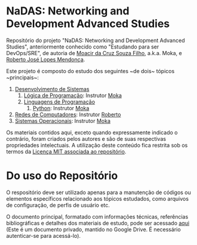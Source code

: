 # NaDAS: Networking and Development Advanced Studies

Repositório do projeto "NaDAS: Networking and Development Advanced Studies", anteriormente conhecido como "Estudando para ser DevOps/SRE", de autoria de [Moacir da Cruz Souza Filho](https://github.com/moacirsouza), a.k.a. Moka, e [Roberto José Lopes Mendonça](https://github.com/robertolopesmendonca).

Este projeto é composto do estudo dos seguintes ~de dois~ tópicos ~principais~:

1. [Desenvolvimento de Sistemas](01-DesenvolvimentoDeSistemas)
   1. [Lógica de Programação](01-DesenvolvimentoDeSistemas/01-LogicaDeProgramacao): Instrutor [Moka](https://github.com/moacirsouza)
   2. [Linguagens de Programação](01-DesenvolvimentoDeSistemas/01-LogicaDeProgramacao/)
      1. [Python](01-DesenvolvimentoDeSistemas/02-LinguagensDeProgramacao/01-Python): Instrutor [Moka](https://github.com/moacirsouza)
2. [Redes de Computadores](02-RedesDeComputadores): Instrutor [Roberto](https://github.com/robertolopesmendonca)
3. [Sistemas Operacionais](03-SistemasOperacionais): Instrutor [Moka](https://github.com/moacirsouza)

Os materiais contidos aqui, exceto quando expressamente indicado o contrário, foram criados pelos autores e são de suas respectivas propriedades intelectuais. A utilização deste conteúdo fica restrita sob os termos da [Licença MIT associada ao repositório](https://github.com/moacirsouza/nadas/blob/master/LICENSE).

# Do uso do Repositório

O respositório deve ser utilizado apenas para a manutenção de códigos ou elementos específicos relacionado aos tópicos estudados, como arquivos de configuração, de perfis de usuário etc.

O documento principal, formatado com informações técnicas, referências bibliográficas e detalhes dos materiais de estudo, pode ser acessado [aqui](https://docs.google.com/document/d/1xYa8GyP1_gE6QiAzuJkoPgP3zywaXRNtfOKLpRqNK94/edit?usp=sharing) (Este é um documento privado, mantido no Google Drive. É necessário autenticar-se para acessá-lo).
